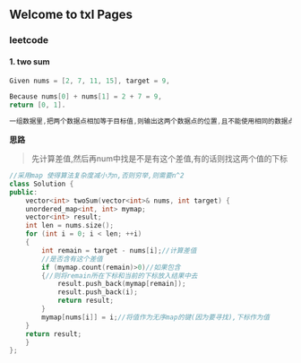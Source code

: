 ## Welcome to txl Pages

### leetcode

#### 1. two sum
```cpp
Given nums = [2, 7, 11, 15], target = 9,

Because nums[0] + nums[1] = 2 + 7 = 9,
return [0, 1].

一组数据里,把两个数据点相加等于目标值,则输出这两个数据点的位置,且不能使用相同的数据点两次
```

**思路**
> 先计算差值,然后再num中找是不是有这个差值,有的话则找这两个值的下标


```cpp
//采用map 使得算法复杂度减小为n,否则穷举,则需要n^2
class Solution {
public:
    vector<int> twoSum(vector<int>& nums, int target) {
    unordered_map<int, int> mymap;
	vector<int> result;
	int len = nums.size();
	for (int i = 0; i < len; ++i)
	{
		int remain = target - nums[i];//计算差值
        //是否含有这个差值
		if (mymap.count(remain)>0)//如果包含
		{//则将remain所在下标和当前的下标放入结果中去
			result.push_back(mymap[remain]);
			result.push_back(i);
			return result;
		}
		mymap[nums[i]] = i;//将值作为无序map的键(因为要寻找),下标作为值
	}
	return result;
    }
};
```
